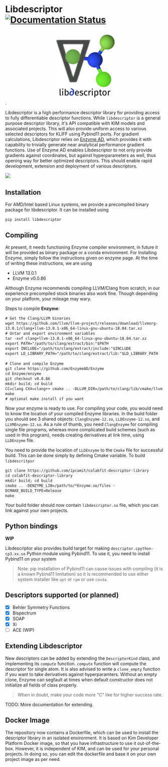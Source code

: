 Libdescriptor [![Documentation Status](https://readthedocs.org/projects/libdescriptor/badge/?version=latest)](https://libdescriptor.readthedocs.io/en/latest/?badge=latest)
==============
 <div style="text-align:center"><img src="libdescriptor_logo.png" width=200>
</div>.

Libdescriptor is a high performance descriptor library for providing access to fully differentiable descriptor functions.
While `libdescriptor` is a general purpose descriptor library, it's API compatible with KIM models and associated projects.
This will also provide uniform access to various selected descriptors for KLIFF using Pybind11 ports.
For gradient calculations, Libdescriptor relies on [Enzyme AD](https://github.com/EnzymeAD/Enzyme), which provides it with capability to trivially generate near analytical performance gradient functions.
Use of Enzyme AD enables Libdescriptor to not only provide gradients against coordinates, but against hyperparameters as well, thus opening way for better optimized descriptors.
This should enable rapid development, extension and deployment of various descriptors.

<img src="libdescriptor.svg" width="800">

## Installation
For AMD/Intel based Linux systems, we provide a precompiled binary package for libdescriptor. It can be installed using
```shell
pip install libdescriptor
```

## Compiling 
At present, it needs functioning Enzyme compiler environment, in future it will be provided as binary package or a conda environment.
For Installing Enzyme, simply follow the instructions given on enzyme page. At the time of writing these instructions, we are using
- LLVM 13.0.1
- Enzyme v0.0.86

Although Enzyme recommends compiling LLVM/Clang from scratch, in our experience precompiled stock binaries also work fine.
Though depending on your platform, your mileage may wary.

Steps to compile **Enzyme**:
```shell
# Get the Clang/LLVM binaries
wget https://github.com/llvm/llvm-project/releases/download/llvmorg-13.0.1/clang+llvm-13.0.1-x86_64-linux-gnu-ubuntu-18.04.tar.xz
# Untar and export environment variables
tar -xvf clang+llvm-13.0.1-x86_64-linux-gnu-ubuntu-18.04.tar.xz
export PATH="/path/to/clang/extract/bin:"$PATH
export INCLUDE="/path/to/clang/extract/include:"$INCLUDE
export LD_LIBRARY_PATH="/path/to/clang/extract/lib:"$LD_LIBRARY_PATH

# Clone and compile Enzyme
git clone https://github.com/EnzymeAD/Enzyme
cd Enzyme/enzyme
git checkout v0.0.86
mkdir build; cd build
CC=clang CXX=clang++ cmake .. -DLLVM_DIR=/path/to/clang/lib/cmake/llvm
make 
# optional make install if you want
```
Now your enzyme is ready to use. For compiling your code, you would need to know the location of your compiled Enzyme libraries. 
In the build folder you should see 3 shared objects: `ClangEnzyme-12.so`, `LLDEnzyme-12.so`, and `LLVMEnzyme-12.so`.
As a rule of thumb, you need `ClangEnzyme` for compiling single file programs, whereas more complicated build schemes (such as used in this program),
needs creating derivatives at link time, using `LLDEnzyme` file. 

You need to provide the location of `LLDEnzyme` to the `Cmake` file for successful build.
This can be done simply by defining Cmake variable. To build `libdescritpor`
```shell
git clone https://github.com/ipcamit/colabfit-descriptor-library
cd colabfit-descriptor-library
mkdir build; cd build
cmake .. -DENZYME_LIB=/path/to/*Enzyme.so/files -DCMAKE_BUILD_TYPE=Release
make
```
Your build folder should now contain `libdescriptor.so` file, which you can link against your own projects.


## Python bindings
**WIP**

Libdescriptor also provides build target for making `descriptor.cpython-cp3.xx.so` Python module using Pybind11.
To use it, you need to install Pybind11 on your system
> Note: pip installation of Pybind11 can cause issues with compiling (it is a known Pybind11 limitation) 
> so it is recommended to use either system installer like `apt` or `rpm`  or use `conda`.

## Descriptors supported (or planned)
- [x] Behler Symmetry Functions
- [x] Bispectrum 
- [x] SOAP
- [x] Xi
- [ ] ACE (WIP)

## Extending Libdescriptor
New descriptors can be added by extending the `DescriptorKind` class, and implementing its `compute` function.
`compute` function will compute the descriptor for single atom. It is also advised to write a `clone_empty` function if you want
to take derivatives against hyperparamters. Without an empty clone, Enzyme can segfault at times when default constructor does not initialize
all fields of class properly.

> When in doubt, make your code more "C" like for higher success rate.

TODO: More documentation for extending.

## Docker Image
The repository now contains a Dockerfile, which can be used to install the descriptor library in an isolated environment.
It is based on Kim Developer Platform Docker image, so that you have infrastructure to use it out-of-the-box. However, 
it is  independent of KIM, and can be used for your personal projects. In doing so, you can edit the dockerfile and base
it on your own project image as per need.
